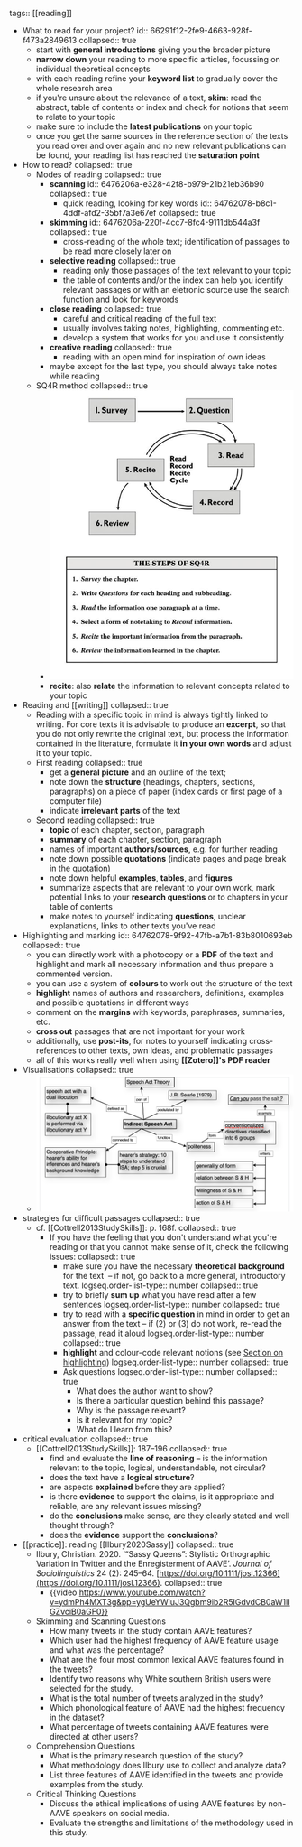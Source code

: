 tags:: [[reading]]

- What to read for your project?
  id:: 66291f12-2fe9-4663-928f-f473a2849613
  collapsed:: true
	- start with **general introductions** giving you the broader picture
	- **narrow down** your reading to more specific articles, focussing on individual theoretical concepts
	- with each reading refine your **keyword list** to gradually cover the whole research area
	- if you're unsure about the relevance of a text, **skim**: read the abstract, table of contents or index and check for notions that seem to relate to your topic
	- make sure to include the **latest publications** on your topic
	- once you get the same sources in the reference section of the texts you read over and over again and no new relevant publications can be found, your reading list has reached the **saturation point**
- How to read?
  collapsed:: true
	- Modes of reading
	  collapsed:: true
		- **scanning**
		  id:: 6476206a-e328-42f8-b979-21b21eb36b90
		  collapsed:: true
			- quick reading, looking for key words
			  id:: 64762078-b8c1-4ddf-afd2-35bf7a3e67ef
			  collapsed:: true
		- **skimming**
		  id:: 6476206a-220f-4cc7-8fc4-9111db544a3f
		  collapsed:: true
			- cross-reading of the whole text; identification of passages to be read more closely later on
		- **selective reading**
		  collapsed:: true
			- reading only those passages of the text relevant to your topic
			- the table of contents and/or the index can help you identify relevant passages or with an eletronic source use the search function and look for keywords
		- **close reading**
		  collapsed:: true
			- careful and critical reading of the full text
			- usually involves taking notes, highlighting, commenting etc.
			- develop a system that works for you and use it consistently
		- **creative reading**
		  collapsed:: true
			- reading with an open mind for inspiration of own ideas
		- maybe except for the last type, you should always take notes while reading
	- SQ4R method
	  collapsed:: true
		- ![sq4r.jpg](../assets/sq4r_1685514501630_0.jpg)
		- **recite**: also **relate** the information to relevant concepts related to your topic
- Reading and [[writing]]
  collapsed:: true
	- Reading with a specific topic in mind is always tightly linked to writing. For core texts it is advisable to produce an **excerpt**, so that you do not only rewrite the original text, but process the information contained in the literature, formulate it **in your own words** and adjust it to your topic.
	- First reading
	  collapsed:: true
		- get a **general picture** and an outline of the text;
		- note down the **structure** (headings, chapters, sections, paragraphs) on a piece of paper (index cards or first page of a computer file)
		- indicate **irrelevant parts** of the text
	- Second reading
	  collapsed:: true
		- **topic** of each chapter, section, paragraph
		- **summary** of each chapter, section, paragraph
		- names of important **authors/sources**, e.g. for further reading
		- note down possible **quotations** (indicate pages and page break in the quotation)
		- note down helpful **examples**, **tables**, and **figures**
		- summarize aspects that are relevant to your own work, mark potential links to your **research questions** or to chapters in your table of contents
		- make notes to yourself indicating **questions**, unclear explanations, links to other texts you've read
- Highlighting and marking
  id:: 64762078-9f92-47fb-a7b1-83b8010693eb
  collapsed:: true
	- you can directly work with a photocopy or a **PDF** of the text and highlight and mark all necessary information and thus prepare a commented version.
	- you can use a system of **colours** to work out the structure of the text
	- **highlight** names of authors and researchers, definitions, examples and possible quotations in different ways
	- comment on the **margins** with keywords, paraphrases, summaries, etc.
	- **cross out** passages that are not important for your work
	- additionally, use **post-its**, for notes to yourself indicating cross-references to other texts, own ideas, and problematic passages
	- all of this works really well when using **[[Zotero]]'s PDF reader**
- Visualisations
  collapsed:: true
	- ![](../assets/image_1656579938640_0.png)
- strategies for difficult passages
  collapsed:: true
	- cf. [[Cottrell2013StudySkills]]: p. 168f.
	  collapsed:: true
		- If you have the feeling that you don't understand what you're reading or that you cannot make sense of it, check the following issues:
		  collapsed:: true
			- make sure you have the necessary **theoretical background** for the text  – if not, go back to a more general, introductory text.
			  logseq.order-list-type:: number
			  collapsed:: true
			- try to briefly **sum up** what you have read after a few sentences
			  logseq.order-list-type:: number
			  collapsed:: true
			- try to read with a **specific question** in mind in order to get an answer from the text – if (2) or (3) do not work, re-read the passage, read it aloud
			  logseq.order-list-type:: number
			  collapsed:: true
			- **highlight** and colour-code relevant notions (see [Section on highlighting](((64762078-9f92-47fb-a7b1-83b8010693eb))))
			  logseq.order-list-type:: number
			  collapsed:: true
			- Ask questions
			  logseq.order-list-type:: number
			  collapsed:: true
				- What does the author want to show?
				- Is there a particular question behind this passage?
				- Why is the passage relevant?
				- Is it relevant for my topic?
				- What do I learn from this?
- critical evaluation
  collapsed:: true
	- [[Cottrell2013StudySkills]]: 187–196
	  collapsed:: true
		- find and evaluate the **line of reasoning** – is the information relevant to the topic, logical, understandable, not circular?
		- does the text have a **logical structure**?
		- are aspects **explained** before they are applied?
		- is there **evidence** to support the claims, is it appropriate and reliable, are any relevant issues missing?
		- do the **conclusions** make sense, are they clearly stated and well thought through?
		- does the **evidence** support the **conclusions**?
- [[practice]]: reading [[Ilbury2020Sassy]]
  collapsed:: true
	- Ilbury, Christian. 2020. ‘“Sassy Queens”: Stylistic Orthographic Variation in Twitter and the Enregisterment of AAVE’. *Journal of Sociolinguistics* 24 (2): 245–64. [https://doi.org/10.1111/josl.12366](https://doi.org/10.1111/josl.12366).
	  collapsed:: true
		- {{video https://www.youtube.com/watch?v=ydmPh4MXT3g&pp=ygUeYWluJ3Qgbm9ib2R5IGdvdCB0aW1lIGZvciB0aGF0}}
	- Skimming and Scanning Questions
		- How many tweets in the study contain AAVE features?
		- Which user had the highest frequency of AAVE feature usage and what was the percentage?
		- What are the four most common lexical AAVE features found in the tweets?
		- Identify two reasons why White southern British users were selected for the study.
		- What is the total number of tweets analyzed in the study?
		- Which phonological feature of AAVE had the highest frequency in the dataset?
		- What percentage of tweets containing AAVE features were directed at other users?
	- Comprehension Questions
		- What is the primary research question of the study?
		- What methodology does Ilbury use to collect and analyze data?
		- List three features of AAVE identified in the tweets and provide examples from the study.
	- Critical Thinking Questions
		- Discuss the ethical implications of using AAVE features by non-AAVE speakers on social media.
		- Evaluate the strengths and limitations of the methodology used in this study.